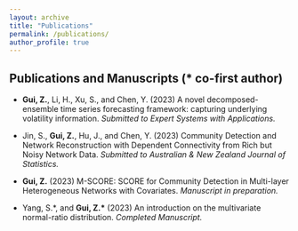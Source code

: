```yaml
---
layout: archive
title: "Publications"
permalink: /publications/
author_profile: true
---
```


## Publications and Manuscripts (* co-first author)

- **Gui, Z.**, Li, H., Xu, S., and Chen, Y. (2023) A novel decomposed-ensemble time series forecasting framework:
capturing underlying volatility information. *Submitted to Expert Systems with Applications.*

- Jin, S., **Gui, Z.**, Hu, J., and Chen, Y. (2023) Community Detection and Network Reconstruction with
Dependent Connectivity from Rich but Noisy Network Data. *Submitted to Australian & New Zealand Journal
of Statistics.*

- **Gui, Z.** (2023) M-SCORE: SCORE for Community Detection in Multi-layer Heterogeneous Networks with
Covariates. *Manuscript in preparation.*

- Yang, S.*, and **Gui, Z.\*** (2023) An introduction on the multivariate normal-ratio distribution. *Completed
Manuscript.*

